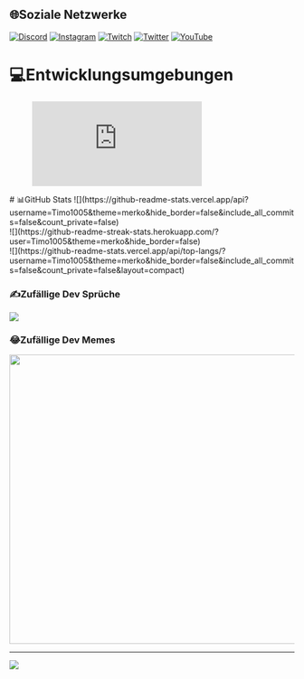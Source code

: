 
## 🌐Soziale Netzwerke
[![Discord](https://img.shields.io/badge/Discord-%237289DA.svg?logo=discord&logoColor=white)](https://discord.gg/PmEYPADQN8) [![Instagram](https://img.shields.io/badge/Instagram-%23E4405F.svg?logo=Instagram&logoColor=white)](https://instagram.com/ac_timo07) [![Twitch](https://img.shields.io/badge/Twitch-%239146FF.svg?logo=Twitch&logoColor=white)](https://twitch.tv/toxydev) [![Twitter](https://img.shields.io/badge/Twitter-%231DA1F2.svg?logo=Twitter&logoColor=white)](https://twitter.com/ToXyDEV) [![YouTube](https://img.shields.io/badge/YouTube-%23FF0000.svg?logo=YouTube&logoColor=white)](https://youtube.com/c/UCh3vtqiALCErqi0AzwjqC8A) 

# 💻Entwicklungsumgebungen
<figure><embed src="https://wakatime.com/share/@c7dd838a-cc80-4924-a2cd-b9fe3a213ae1/5074605e-9bd4-45da-9c5f-6fabbb9bde76.svg"></embed></figure>
# 📊GitHub Stats
![](https://github-readme-stats.vercel.app/api?username=Timo1005&theme=merko&hide_border=false&include_all_commits=false&count_private=false)<br/>
![](https://github-readme-streak-stats.herokuapp.com/?user=Timo1005&theme=merko&hide_border=false)<br/>
![](https://github-readme-stats.vercel.app/api/top-langs/?username=Timo1005&theme=merko&hide_border=false&include_all_commits=false&count_private=false&layout=compact)

### ✍️Zufällige Dev Sprüche
![](https://quotes-github-readme.vercel.app/api?type=horizontal&theme=dark)

### 😂Zufällige Dev Memes
<img src="https://random-memer.herokuapp.com/" width="512px"/>

---
[![](https://visitcount.itsvg.in/api?id=ToXyDEV&icon=3&color=3)](https://visitcount.itsvg.in/)
